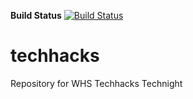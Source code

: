 **Build Status** [![Build Status](https://dev.azure.com/WiltonHigh/TechHacks%20project/_apis/build/status/brycenaddison.techhacks?branchName=master)](https://dev.azure.com/WiltonHigh/TechHacks%20project/_build/latest?definitionId=2&branchName=master)
# techhacks
Repository for WHS Techhacks Technight

